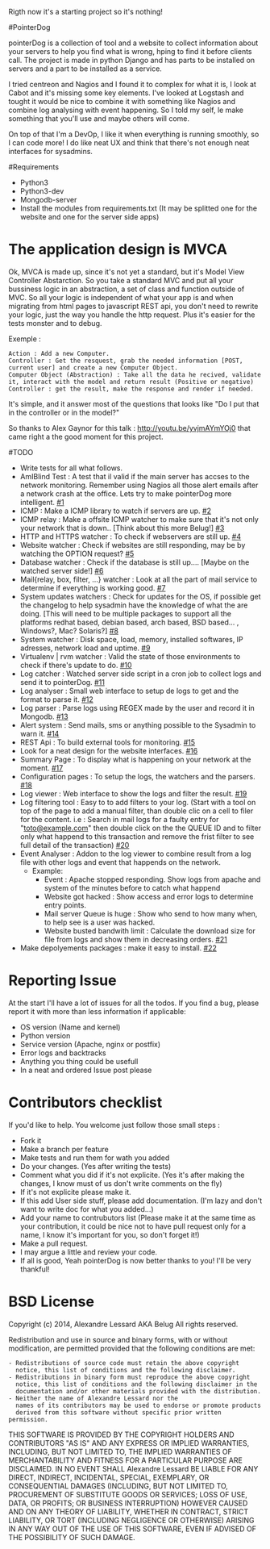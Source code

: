 Rigth now it's a starting project so it's nothing!

#PointerDog

pointerDog is a collection of tool and a website to collect information about your servers to help you find what is wrong, hping to find it before clients call. The project is made in python Django and has parts to be installed on servers and a part to be installed as a service.

I tried centreon and Nagios and I found it to complex for what it is, I look at Cabot and it's missing some key elements. I've looked at Logstash and tought it would be nice to combine it with something like Nagios and combine log analysing with event happening. So I told my self, le make something that you'll use and maybe others will come.

On top of that I'm a DevOp, I like it when everything is running smoothly, so I can code more! I do like neat UX and think that there's not enough neat interfaces for sysadmins.

#Requirements

- Python3
- Python3-dev
- Mongodb-server
- Install the modules from requirements.txt (It may be splitted one for the website and one for the server side apps)


# The application design is MVCA

Ok, MVCA is made up, since it's not yet a standard, but it's Model View Controller Abstarction. So you take a standard MVC and put all your bussiness logic in an abstraction, a set of class and function outside of MVC. So all your logic is independent of what your app is and when migrating from html pages to javascript REST api, you don't need to rewrite your logic, just the way you handle the http request. Plus it's easier for the tests monster and to debug.

Exemple :

    Action : Add a new Computer.
    Controller : Get the resquest, grab the needed information [POST, current user] and create a new Computer Object.
    Computer Object (Abstraction) : Take all the data he recived, validate it, interact with the model and return result (Positive or negative)
    Controller : get the result, make the response and render if needed.

It's simple, and it answer most of the questions that looks like "Do I put that in the controller or in the model?"

So thanks to Alex Gaynor for this talk : http://youtu.be/yvjmAYmYOj0 that came right a the good moment for this project.

#TODO

- Write tests for all what follows.
- AmIBlind Test : A test that il valid if the main server has accses to the network monitoring. Remember using Nagios all those alert emails after a network crash at the office. Lets try to make pointerDog more intelligent. [#1](/../../issues/1)
- ICMP : Make a ICMP library to watch if servers are up. [#2](/../../issues/2)
- ICMP relay : Make a offsite ICMP watcher to make sure that it's not only your network that is down.. [Think about this more Belug!] [#3](/../../issues/3)
- HTTP and HTTPS watcher : To check if webservers are still up. [#4](/../../issues/4)
- Website watcher : Check if websites are still responding, may be by watching the OPTION request? [#5](/../../issues/5)
- Database watcher : Check if the database is still up.... [Maybe on the watched server side!] [#6](/../../issues/6)
- Mail{relay, box, filter, ...} watcher : Look at all the part of mail service to determine if everything is working good. [#7](/../../issues/7)
- System updates watchers : Check for updates for the OS, if possible get the changelog to help sysadmin have the knowledge of what the are doing. [This will need to be multiple packages to support all the platforms redhat based, debian based, arch based, BSD based... , Windows?, Mac? Solaris?] [#8](/../../issues/8)
- System watcher : Disk space, load, memory, installed softwares, IP adresses, network load and uptime. [#9](/../../issues/9)
- Virtualenv | rvm watcher : Valid the state of those environments to check if there's update to do. [#10](/../../issues/10)
- Log catcher : Watched server side script in a cron job to collect logs and send it to pointerDog. [#11](/../../issues/11)
- Log analyser : Small web interface to setup de logs to get and the format to parse it. [#12](/../../issues/12)
- Log parser : Parse logs using REGEX made by the user and record it in Mongodb. [#13](/../../issues/13)
- Alert system : Send mails, sms or anything possible to the Sysadmin to warn it. [#14](/../../issues/14)
- REST Api : To build external tools for monitoring. [#15](/../../issues/15)
- Look for a neat design for the website interfaces. [#16](/../../issues/16)
- Summary Page : To display what is happening on your network at the moment. [#17](/../../issues/17)
- Configuration pages : To setup the logs, the watchers and the parsers. [#18](/../../issues/18)
- Log viewer : Web interface to show the logs and filter the result. [#19](/../../issues/19)
- Log filtering tool : Easy to to add filters to your log. (Start with a tool on top of the page to add a manual filter, than double clic on a cell to filer for the content. i.e : Search in mail logs for a faulty entry for "toto@example.com" then double click on the the QUEUE ID and to filter only what happend to this transaction and remove the frist filter to see full detail of the transaction) [#20](/../../issues/20)
- Event Analyser : Addon to the log viewer to combine result from a log file with other logs and event that happends on the network.
  - Example:
    - Event : Apache stopped responding. Show logs from apache and system of the minutes before  to catch what happend
    - Website got hacked : Show access and error logs to determine entry points.
    - Mail server Queue is huge : Show who send to how many when, to help see is a user was hacked.
    - Website busted bandwith limit : Calculate the download size for file from logs and show them in decreasing orders. [#21](/../../issues/21)
- Make depolyements packages : make it easy to install. [#22](/../../issues/22)

# Reporting Issue

At the start I'll have a lot of issues for all the todos. If you find a bug, please report it with more than less information if applicable:
- OS version (Name and kernel)
- Python version
- Service version (Apache, nginx or postfix)
- Error logs and backtracks
- Anything you thing could be usefull
- In a neat and ordered Issue post please

# Contributors checklist

If you'd like to help. You welcome just follow those small steps :
- Fork it
- Make a branch per feature
- Make tests and run them for wath you added
- Do your changes. (Yes after writing the tests)
- Comment what you did if it's not explicite. (Yes it's after making the changes, I know must of us don't write comments on the fly)
- If it's not explicite please make it.
- If this add User side stuff, please add documentation. (I'm lazy and don't want to write doc for what you added...)
- Add your name to contrubutors list (Please make it at the same time as your contribution, it could be nice not to have pull request only for a name, I know it's important for you, so don't forget it!)
- Make a pull request.
- I may argue a little and review your code.
- If all is good, Yeah pointerDog is now better thanks to you! I'll be very thankful!

# BSD License

Copyright (c) 2014, Alexandre Lessard AKA Belug
All rights reserved.

Redistribution and use in source and binary forms, with or without
modification, are permitted provided that the following conditions are met:

    - Redistributions of source code must retain the above copyright
      notice, this list of conditions and the following disclaimer.
    - Redistributions in binary form must reproduce the above copyright
      notice, this list of conditions and the following disclaimer in the
      documentation and/or other materials provided with the distribution.
    - Neither the name of Alexandre Lessard nor the
      names of its contributors may be used to endorse or promote products
      derived from this software without specific prior written permission.

THIS SOFTWARE IS PROVIDED BY THE COPYRIGHT HOLDERS AND CONTRIBUTORS "AS IS" AND
ANY EXPRESS OR IMPLIED WARRANTIES, INCLUDING, BUT NOT LIMITED TO, THE IMPLIED
WARRANTIES OF MERCHANTABILITY AND FITNESS FOR A PARTICULAR PURPOSE ARE
DISCLAIMED. IN NO EVENT SHALL Alexandre Lessard BE LIABLE FOR ANY
DIRECT, INDIRECT, INCIDENTAL, SPECIAL, EXEMPLARY, OR CONSEQUENTIAL DAMAGES
(INCLUDING, BUT NOT LIMITED TO, PROCUREMENT OF SUBSTITUTE GOODS OR SERVICES;
LOSS OF USE, DATA, OR PROFITS; OR BUSINESS INTERRUPTION) HOWEVER CAUSED AND
ON ANY THEORY OF LIABILITY, WHETHER IN CONTRACT, STRICT LIABILITY, OR TORT
(INCLUDING NEGLIGENCE OR OTHERWISE) ARISING IN ANY WAY OUT OF THE USE OF THIS
SOFTWARE, EVEN IF ADVISED OF THE POSSIBILITY OF SUCH DAMAGE.
